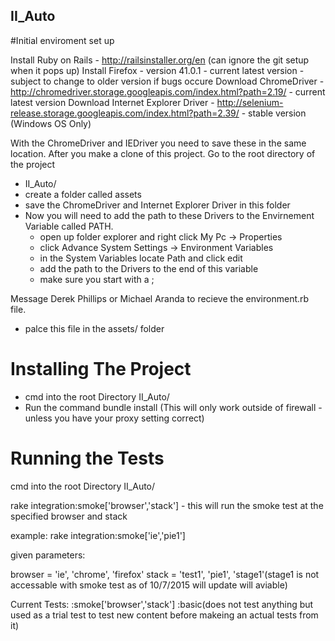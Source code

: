 ## II_Auto
#Initial enviroment set up

Install Ruby on Rails - http://railsinstaller.org/en (can ignore the git setup when it pops up)
Install Firefox - version 41.0.1 - current latest version - subject to change to older version if bugs occure
Download ChromeDriver - http://chromedriver.storage.googleapis.com/index.html?path=2.19/ - current latest version
Download Internet Explorer Driver - http://selenium-release.storage.googleapis.com/index.html?path=2.39/ 
                                  - stable version (Windows OS Only)

With the ChromeDriver and IEDriver you need to save these in the same location.
After you make a clone of this project. Go to the root directory of the project
* II_Auto/
* create a folder called assets
* save the ChromeDriver and Internet Explorer Driver in this folder
* Now you will need to add the path to these Drivers to the Envirnement Variable called PATH.
  * open up folder explorer and right click My Pc ->  Properties
  * click Advance System Settings -> Environment Variables
  * in the System Variables locate Path and click edit
  * add the path to the Drivers to the end of this variable 
  * make sure you start with a ; 

Message Derek Phillips or Michael Aranda to recieve the environment.rb file.
  * palce this file in the assets/ folder
  
# Installing The Project

* cmd into the root Directory II_Auto/
* Run the command bundle install (This will only work outside of firewall - unless you have your proxy setting correct)


# Running the Tests

cmd into the root Directory II_Auto/

rake integration:smoke['browser','stack'] - this will run the smoke test at the specified browser and stack

example: rake integration:smoke['ie','pie1']

given parameters:

browser = 'ie', 'chrome', 'firefox'
stack   = 'test1', 'pie1', 'stage1'(stage1 is not accessable with smoke test as of 10/7/2015 will update will aviable)

Current Tests:
:smoke['browser','stack']
:basic(does not test anything but used as a trial test to test new content before makeing an actual tests from it)
	




    
  
